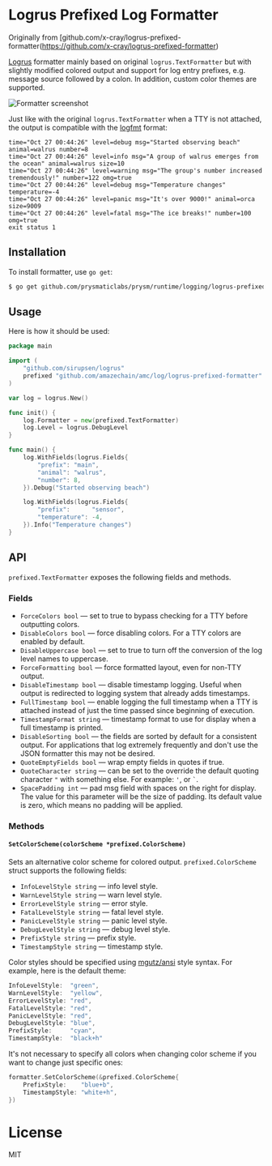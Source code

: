 # Logrus Prefixed Log Formatter

Originally from [github.com/x-cray/logrus-prefixed-formatter(https://github.com/x-cray/logrus-prefixed-formatter)

[Logrus](https://github.com/sirupsen/logrus) formatter mainly based on original `logrus.TextFormatter` but with slightly
modified colored output and support for log entry prefixes, e.g. message source followed by a colon. In addition, custom
color themes are supported.

![Formatter screenshot](http://cl.ly/image/1w0B3F233F3z/formatter-screenshot@2x.png)

Just like with the original `logrus.TextFormatter` when a TTY is not attached, the output is compatible with the
[logfmt](http://godoc.org/github.com/kr/logfmt) format:

```text
time="Oct 27 00:44:26" level=debug msg="Started observing beach" animal=walrus number=8
time="Oct 27 00:44:26" level=info msg="A group of walrus emerges from the ocean" animal=walrus size=10
time="Oct 27 00:44:26" level=warning msg="The group's number increased tremendously!" number=122 omg=true
time="Oct 27 00:44:26" level=debug msg="Temperature changes" temperature=-4
time="Oct 27 00:44:26" level=panic msg="It's over 9000!" animal=orca size=9009
time="Oct 27 00:44:26" level=fatal msg="The ice breaks!" number=100 omg=true
exit status 1
```

## Installation
To install formatter, use `go get`:

```sh
$ go get github.com/prysmaticlabs/prysm/runtime/logging/logrus-prefixed-formatter
```

## Usage
Here is how it should be used:

```go
package main

import (
	"github.com/sirupsen/logrus"
	prefixed "github.com/amazechain/amc/log/logrus-prefixed-formatter"
)

var log = logrus.New()

func init() {
	log.Formatter = new(prefixed.TextFormatter)
	log.Level = logrus.DebugLevel
}

func main() {
	log.WithFields(logrus.Fields{
		"prefix": "main",
		"animal": "walrus",
		"number": 8,
	}).Debug("Started observing beach")

	log.WithFields(logrus.Fields{
		"prefix":      "sensor",
		"temperature": -4,
	}).Info("Temperature changes")
}
```

## API
`prefixed.TextFormatter` exposes the following fields and methods.

### Fields

* `ForceColors bool` — set to true to bypass checking for a TTY before outputting colors.
* `DisableColors bool` — force disabling colors. For a TTY colors are enabled by default.
* `DisableUppercase bool` — set to true to turn off the conversion of the log level names to uppercase.
* `ForceFormatting bool` — force formatted layout, even for non-TTY output.
* `DisableTimestamp bool` — disable timestamp logging. Useful when output is redirected to logging system that already adds timestamps.
* `FullTimestamp bool` — enable logging the full timestamp when a TTY is attached instead of just the time passed since beginning of execution.
* `TimestampFormat string` — timestamp format to use for display when a full timestamp is printed.
* `DisableSorting bool` — the fields are sorted by default for a consistent output. For applications that log extremely frequently and don't use the JSON formatter this may not be desired.
* `QuoteEmptyFields bool` — wrap empty fields in quotes if true.
* `QuoteCharacter string` — can be set to the override the default quoting character `"` with something else. For example: `'`, or `` ` ``.
* `SpacePadding int` — pad msg field with spaces on the right for display. The value for this parameter will be the size of padding. Its default value is zero, which means no padding will be applied.

### Methods

#### `SetColorScheme(colorScheme *prefixed.ColorScheme)`

Sets an alternative color scheme for colored output. `prefixed.ColorScheme` struct supports the following fields:
* `InfoLevelStyle string` — info level style.
* `WarnLevelStyle string` — warn level style.
* `ErrorLevelStyle string` — error style.
* `FatalLevelStyle string` — fatal level style.
* `PanicLevelStyle string` — panic level style.
* `DebugLevelStyle string` — debug level style.
* `PrefixStyle string` — prefix style.
* `TimestampStyle string` — timestamp style.

Color styles should be specified using [mgutz/ansi](https://github.com/mgutz/ansi#style-format) style syntax. For example, here is the default theme:

```go
InfoLevelStyle:  "green",
WarnLevelStyle:  "yellow",
ErrorLevelStyle: "red",
FatalLevelStyle: "red",
PanicLevelStyle: "red",
DebugLevelStyle: "blue",
PrefixStyle:     "cyan",
TimestampStyle:  "black+h"
```

It's not necessary to specify all colors when changing color scheme if you want to change just specific ones:

```go
formatter.SetColorScheme(&prefixed.ColorScheme{
    PrefixStyle:    "blue+b",
    TimestampStyle: "white+h",
})
```

# License
MIT

